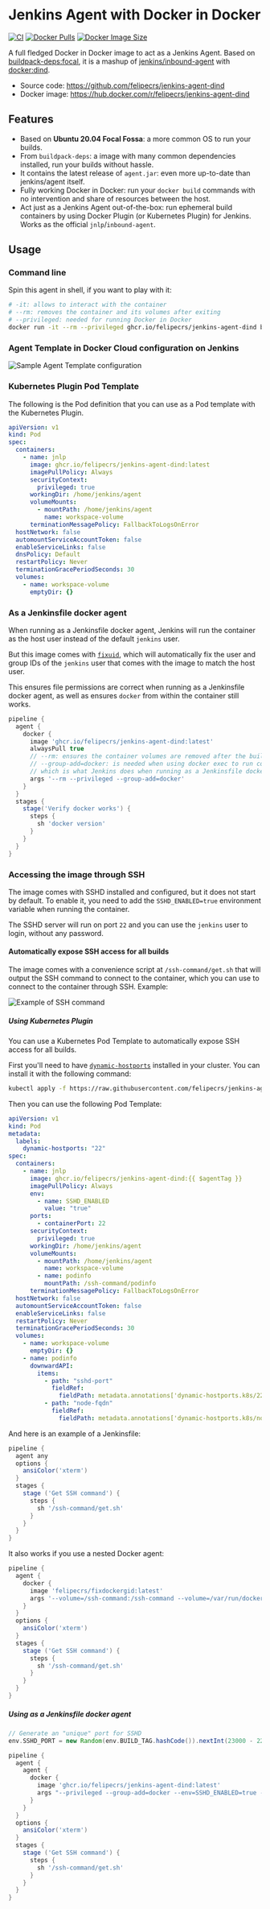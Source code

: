 # Jenkins Agent with Docker in Docker

[![CI](https://github.com/felipecrs/jenkins-agent-dind/workflows/ci/badge.svg?branch=master&event=push)](https://github.com/felipecrs/jenkins-agent-dind/actions?query=workflow%3Aci+branch%3Amaster+event%3Apush)
[![Docker Pulls](https://img.shields.io/docker/pulls/felipecrs/jenkins-agent-dind)](https://hub.docker.com/r/felipecrs/jenkins-agent-dind)
[![Docker Image Size](https://img.shields.io/docker/image-size/felipecrs/jenkins-agent-dind/latest)](https://hub.docker.com/r/felipecrs/jenkins-agent-dind)

A full fledged Docker in Docker image to act as a Jenkins Agent. Based on [buildpack-deps:focal](https://github.com/docker-library/buildpack-deps/blob/master/focal/Dockerfile), it is a mashup of [jenkins/inbound-agent](https://github.com/jenkinsci/docker-inbound-agent) with [docker:dind](https://github.com/docker-library/docker).

- Source code: <https://github.com/felipecrs/jenkins-agent-dind>
- Docker image: <https://hub.docker.com/r/felipecrs/jenkins-agent-dind>

## Features

- Based on **Ubuntu 20.04 Focal Fossa**: a more common OS to run your builds.
- From `buildpack-deps`: a image with many common dependencies installed, run your builds without hassle.
- It contains the latest release of `agent.jar`: even more up-to-date than jenkins/agent itself.
- Fully working Docker in Docker: run your `docker build` commands with no intervention and share of resources between the host.
- Act just as a Jenkins Agent out-of-the-box: run ephemeral build containers by using Docker Plugin (or Kubernetes Plugin) for Jenkins. Works as the official `jnlp`/`inbound-agent`.

## Usage

### Command line

Spin this agent in shell, if you want to play with it:

```sh
# -it: allows to interact with the container
# --rm: removes the container and its volumes after exiting
# --privileged: needed for running Docker in Docker
docker run -it --rm --privileged ghcr.io/felipecrs/jenkins-agent-dind bash
```

### Agent Template in Docker Cloud configuration on Jenkins

![Sample Agent Template configuration](https://user-images.githubusercontent.com/29582865/106769145-66379180-661b-11eb-93e3-5a7742eb46c0.png)

### Kubernetes Plugin Pod Template

The following is the Pod definition that you can use as a Pod template with the Kubernetes Plugin.

```yaml
apiVersion: v1
kind: Pod
spec:
  containers:
    - name: jnlp
      image: ghcr.io/felipecrs/jenkins-agent-dind:latest
      imagePullPolicy: Always
      securityContext:
        privileged: true
      workingDir: /home/jenkins/agent
      volumeMounts:
        - mountPath: /home/jenkins/agent
          name: workspace-volume
      terminationMessagePolicy: FallbackToLogsOnError
  hostNetwork: false
  automountServiceAccountToken: false
  enableServiceLinks: false
  dnsPolicy: Default
  restartPolicy: Never
  terminationGracePeriodSeconds: 30
  volumes:
    - name: workspace-volume
      emptyDir: {}
```

### As a Jenkinsfile docker agent

When running as a Jenkinsfile docker agent, Jenkins will run the container as the host user instead of the default `jenkins` user.

But this image comes with [`fixuid`](https://github.com/boxboat/fixuid), which will automatically fix the user and group IDs of the `jenkins` user that comes with the image to match the host user.

This ensures file permissions are correct when running as a Jenkinsfile docker agent, as well as ensures `docker` from within the container still works.

```groovy
pipeline {
  agent {
    docker {
      image 'ghcr.io/felipecrs/jenkins-agent-dind:latest'
      alwaysPull true
      // --rm: ensures the container volumes are removed after the build
      // --group-add=docker: is needed when using docker exec to run commands,
      // which is what Jenkins does when running as a Jenkinsfile docker agent
      args '--rm --privileged --group-add=docker'
    }
  }
  stages {
    stage('Verify docker works') {
      steps {
        sh 'docker version'
      }
    }
  }
}
```

### Accessing the image through SSH

The image comes with SSHD installed and configured, but it does not start by default. To enable it, you need to add the `SSHD_ENABLED=true` environment variable when running the container.

The SSHD server will run on port `22` and you can use the `jenkins` user to login, without any password.

#### Automatically expose SSH access for all builds

The image comes with a convenience script at `/ssh-command/get.sh` that will output the SSH command to connect to the container, which you can use to connect to the container through SSH. Example:

![Example of SSH command](https://user-images.githubusercontent.com/29582865/203834385-1fb78d1d-5725-4074-8308-83a7b0ec818b.png)

##### Using Kubernetes Plugin

You can use a Kubernetes Pod Template to automatically expose SSH access for all builds.

First you'll need to have [`dynamic-hostports`](https://github.com/felipecrs/dynamic-hostports-k8s) installed in your cluster. You can install it with the following command:

```sh
kubectl apply -f https://raw.githubusercontent.com/felipecrs/jenkins-agent-dind/master/dynamic-hostports.yaml
```

Then you can use the following Pod Template:

```yaml
apiVersion: v1
kind: Pod
metadata:
  labels:
    dynamic-hostports: "22"
spec:
  containers:
    - name: jnlp
      image: ghcr.io/felipecrs/jenkins-agent-dind:{{ $agentTag }}
      imagePullPolicy: Always
      env:
        - name: SSHD_ENABLED
          value: "true"
      ports:
        - containerPort: 22
      securityContext:
        privileged: true
      workingDir: /home/jenkins/agent
      volumeMounts:
        - mountPath: /home/jenkins/agent
          name: workspace-volume
        - name: podinfo
          mountPath: /ssh-command/podinfo
      terminationMessagePolicy: FallbackToLogsOnError
  hostNetwork: false
  automountServiceAccountToken: false
  enableServiceLinks: false
  restartPolicy: Never
  terminationGracePeriodSeconds: 30
  volumes:
    - name: workspace-volume
      emptyDir: {}
    - name: podinfo
      downwardAPI:
        items:
          - path: "sshd-port"
            fieldRef:
              fieldPath: metadata.annotations['dynamic-hostports.k8s/22']
          - path: "node-fqdn"
            fieldRef:
              fieldPath: metadata.annotations['dynamic-hostports.k8s/node-fqdn']
```

And here is an example of a Jenkinsfile:

```groovy
pipeline {
  agent any
  options {
    ansiColor('xterm')
  }
  stages {
    stage ('Get SSH command') {
      steps {
        sh '/ssh-command/get.sh'
      }
    }
  }
}
```

It also works if you use a nested Docker agent:

```groovy
pipeline {
  agent {
    docker {
      image 'felipecrs/fixdockergid:latest'
      args '--volume=/ssh-command:/ssh-command --volume=/var/run/docker.sock:/var/run/docker.sock --group-add=docker'
    }
  }
  options {
    ansiColor('xterm')
  }
  stages {
    stage ('Get SSH command') {
      steps {
        sh '/ssh-command/get.sh'
      }
    }
  }
}
```


##### Using as a Jenkinsfile docker agent

```groovy
// Generate an "unique" port for SSHD
env.SSHD_PORT = new Random(env.BUILD_TAG.hashCode()).nextInt(23000 - 22000) + 22000

pipeline {
  agent {
    agent {
      docker {
        image 'ghcr.io/felipecrs/jenkins-agent-dind:latest'
        args "--privileged --group-add=docker --env=SSHD_ENABLED=true --publish=${env.SSHD_PORT}:22"
      }
    }
  }
  options {
    ansiColor('xterm')
  }
  stages {
    stage ('Get SSH command') {
      steps {
        sh '/ssh-command/get.sh'
      }
    }
  }
}
```


